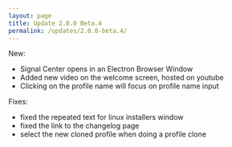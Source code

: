```yaml
---
layout: page
title: Update 2.0.0 Beta.4
permalink: /updates/2.0.0-beta.4/
---
```


New:
* Signal Center opens in an Electron Browser Window
* Added new video on the welcome screen, hosted on youtube
* Clicking on the profile name will focus on profile name input

Fixes:
* fixed the repeated text for linux installers window
* fixed the link to the changelog page
* select the new cloned profile when doing a profile clone
